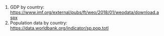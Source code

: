 
1. GDP by country: https://www.imf.org/external/pubs/ft/weo/2018/01/weodata/download.aspx
2. Population data by country: https://data.worldbank.org/indicator/sp.pop.totl
